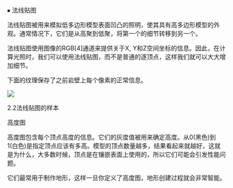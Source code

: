 <!--⦁	Normal maps-->  
⦁   法线贴图

<!--Normal maps are used to simulate lighting of bumps over a surface of a low-poly model giving it the appearance of a high-poly model. Normally they are baked from a high-poly into a low-poly transfering the detail of the first into the other. -->  
法线贴图被用来模拟低多边形模型表面凹凸的照明，使其具有高多边形模型的外观。通常情况下，它们是从高聚到低聚，将第一个的细节转移到另一个。

<!--Normal maps use the RGB [4] channels of the image to give information about the X, Y and Z spatial coordinates. So for calculating lighting, instead of using a normal per-vertex, with normal maps we can use a normal per-pixel, this way we can increase detail by a lot. -->  

法线贴图使用图像的RGB[4]通道来提供关于X, Y和Z空间坐标的信息。因此，在计算光照时，我们可以使用法线贴图，而不是普通的逐顶点，这样我们就可以大大增加细节。  

<!--The following texture holds the normal information of each pixel from the previous rock wall. -->  
下面的纹理保存了之前岩壁上每个像素的正常信息。


   
![](8530de8293cce712526a42dc72e777b.png)
<!--F 2.2 Normal map sample -->  
2.2法线贴图的样本






<!--⦁	Height map -->  
高度图  

<!--Height maps hold information of each vertex height. Their grayscale value is used to determine the height. From a 0 (black) to 1 (white) value it is specified how high the vertex should be. The greater the number of vertices of the model the better will look the result, reason why, most of the time, they are used over tessellated surfaces, so they can provoke performance issues. -->  
高度图包含每个顶点高度的信息。它们的灰度值被用来确定高度。从0(黑色)到1(白色)是指定顶点应该有多高。模型的顶点数量越多，结果看起来就越好，这就是为什么，大多数时候，顶点是在镶嵌表面上使用的，所以它们可能会引发性能问题。

<!--They are most commonly used to make terrains, this way the terrain creation process is pretty much automatic once you have your height map defined. -->  
它们最常用于制作地形，这样一旦你定义了高度图，地形创建过程就会非常智能。

